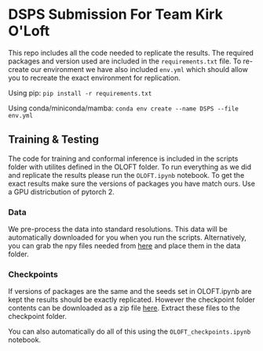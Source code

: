 # DSPS Submission For Team Kirk O'Loft
This repo includes all the code needed to replicate the results. The required packages and version used are included in the `requirements.txt` file. To re-create our environment we have also included `env.yml` which should allow you to recreate the exact environment for replication.

Using pip:
    `pip install -r requirements.txt`

Using conda/miniconda/mamba:
    `conda env create --name DSPS --file env.yml`

## Training & Testing
The code for training and conformal inference is included in the scripts folder with utilites defined in the OLOFT folder. To run everything as we did and replicate the results please run the `OLOFT.ipynb` notebook. To get the exact results make sure the versions of packages you have match ours. Use a GPU districbution of pytorch 2.

### Data
We pre-process the data into standard resolutions. This data will be automatically downloaded for you when you run the scripts. Alternatively, you can grab the npy files needed from [here](https://drive.google.com/drive/folders/1XnKkrRMxCykbFGbu-J0Prab4V8SdfWm2?usp=drive_link) and place them in the data folder.

### Checkpoints
If versions of packages are the same and the seeds set in OLOFT.ipynb are kept the results should be exactly replicated. However the checkpoint folder contents can be downloaded as a zip file [here](https://drive.google.com/file/d/1onLzn1LgTW80V_KX6AEgWY4J7blnWzho/view?usp=sharing). Extract these files to the checkpoint folder.

You can also automatically do all of this using the `OLOFT_checkpoints.ipynb` notebook.